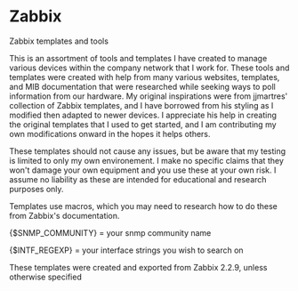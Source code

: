 # Zabbix
Zabbix templates and tools

This is an assortment of tools and templates I have created to manage various devices within the company network that I work for.  These tools and templates were created with help from many various websites, templates, and MIB documentation that were researched while seeking ways to poll information from our hardware.  My original inspirations were from jjmartres' collection of Zabbix templates, and I have borrowed from his styling as I modified then adapted to newer devices.  I appreciate his help in creating the original templates that I used to get started, and I am contributing my own modifications onward in the hopes it helps others.

These templates should not cause any issues, but be aware that my testing is limited to only my own environement.  I make no specific claims that they won't damage your own equipment and you use these at your own risk.  I assume no liability as these are intended for educational and research purposes only.

Templates use macros, which you may need to research how to do these from Zabbix's documentation.  

{$SNMP_COMMUNITY} = your snmp community name

{$INTF_REGEXP} = your interface strings you wish to search on

These templates were created and exported from Zabbix 2.2.9, unless otherwise specified
